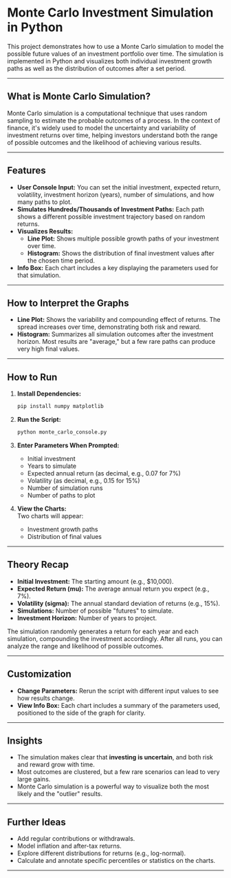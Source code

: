 # Monte Carlo Investment Simulation in Python

This project demonstrates how to use a Monte Carlo simulation to model the possible future values of an investment portfolio over time. The simulation is implemented in Python and visualizes both individual investment growth paths as well as the distribution of outcomes after a set period.

---

## What is Monte Carlo Simulation?

Monte Carlo simulation is a computational technique that uses random sampling to estimate the probable outcomes of a process. In the context of finance, it's widely used to model the uncertainty and variability of investment returns over time, helping investors understand both the range of possible outcomes and the likelihood of achieving various results.

---

## Features

- **User Console Input:** You can set the initial investment, expected return, volatility, investment horizon (years), number of simulations, and how many paths to plot.
- **Simulates Hundreds/Thousands of Investment Paths:** Each path shows a different possible investment trajectory based on random returns.
- **Visualizes Results:**
  - **Line Plot:** Shows multiple possible growth paths of your investment over time.
  - **Histogram:** Shows the distribution of final investment values after the chosen time period.
- **Info Box:** Each chart includes a key displaying the parameters used for that simulation.

---

## How to Interpret the Graphs

- **Line Plot:** Shows the variability and compounding effect of returns. The spread increases over time, demonstrating both risk and reward.
- **Histogram:** Summarizes all simulation outcomes after the investment horizon. Most results are "average," but a few rare paths can produce very high final values.

---

## How to Run

1. **Install Dependencies:**
    ```bash
    pip install numpy matplotlib
    ```
2. **Run the Script:**
    ```bash
    python monte_carlo_console.py
    ```
3. **Enter Parameters When Prompted:**
    - Initial investment
    - Years to simulate
    - Expected annual return (as decimal, e.g., 0.07 for 7%)
    - Volatility (as decimal, e.g., 0.15 for 15%)
    - Number of simulation runs
    - Number of paths to plot

4. **View the Charts:**  
    Two charts will appear:
    - Investment growth paths
    - Distribution of final values

---

## Theory Recap

- **Initial Investment:** The starting amount (e.g., $10,000).
- **Expected Return (mu):** The average annual return you expect (e.g., 7%).
- **Volatility (sigma):** The annual standard deviation of returns (e.g., 15%).
- **Simulations:** Number of possible "futures" to simulate.
- **Investment Horizon:** Number of years to project.

The simulation randomly generates a return for each year and each simulation, compounding the investment accordingly. After all runs, you can analyze the range and likelihood of possible outcomes.

---

## Customization

- **Change Parameters:** Rerun the script with different input values to see how results change.
- **View Info Box:** Each chart includes a summary of the parameters used, positioned to the side of the graph for clarity.

---

## Insights

- The simulation makes clear that **investing is uncertain**, and both risk and reward grow with time.
- Most outcomes are clustered, but a few rare scenarios can lead to very large gains.
- Monte Carlo simulation is a powerful way to visualize both the most likely and the "outlier" results.

---

## Further Ideas

- Add regular contributions or withdrawals.
- Model inflation and after-tax returns.
- Explore different distributions for returns (e.g., log-normal).
- Calculate and annotate specific percentiles or statistics on the charts.

---
